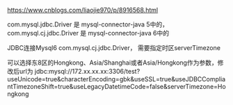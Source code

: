 
https://www.cnblogs.com/liaojie970/p/8916568.html

com.mysql.jdbc.Driver 是 mysql-connector-java 5中的，
com.mysql.cj.jdbc.Driver 是 mysql-connector-java 6中的



JDBC连接Mysql6 com.mysql.cj.jdbc.Driver， 需要指定时区serverTimezone


可以选择东8区的Hongkong、Asia/Shanghai或者Asia/Hongkong作为参数，修改后url为
jdbc:mysql://172.xx.xx.xx:3306/test?useUnicode=true&characterEncoding=gbk&useSSL=true&useJDBCCompliantTimezoneShift=true&useLegacyDatetimeCode=false&serverTimezone=Hongkong 